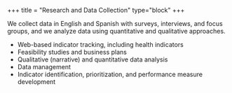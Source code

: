 +++
title = "Research and Data Collection"
type="block"
+++

We collect data in English and Spanish with surveys, interviews, and focus groups, and we analyze data using quantitative and qualitative approaches.

- Web-based indicator tracking, including health indicators
- Feasibility studies and business plans
- Qualitative (narrative) and quantitative data analysis
- Data management
- Indicator identification, prioritization, and performance measure development
